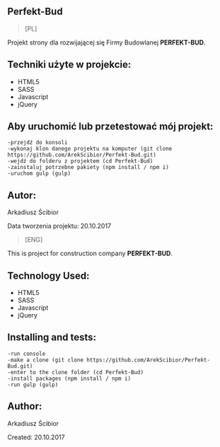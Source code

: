 ## Perfekt-Bud

> [PL]

Projekt strony dla rozwijającej się Firmy Budowlanej **PERFEKT-BUD**.

## Techniki użyte w projekcie:

- HTML5
- SASS
- Javascript
- jQuery


## Aby uruchomić lub przetestować mój projekt:

```
-przejdź do konsoli
-wykonaj klon danego projektu na komputer (git clone https://github.com/ArekScibior/Perfekt-Bud.git)
-wejdź do folderu z projektem (cd Perfekt-Bud)
-zainstaluj potrzebne pakiety (npm install / npm i)
-uruchom gulp (gulp)
```


## Autor:
Arkadiusz Ścibior

Data tworzenia projektu: 20.10.2017


> [ENG]

This is project for construction company **PERFEKT-BUD**.


## Technology Used:

- HTML5
- SASS
- Javascript
- jQuery


## Installing and tests:

```
-run console
-make a clone (git clone https://github.com/ArekScibior/Perfekt-Bud.git)
-enter to the clone folder (cd Perfekt-Bud)
-install packages (npm install / npm i)
-run gulp (gulp)
```


## Author:
Arkadiusz Ścibior

Created: 20.10.2017
